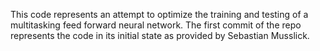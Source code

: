 This code represents an attempt to optimize the training and testing of a multitasking feed forward neural network. The first commit of the repo represents the code in its initial state as provided by Sebastian Musslick.